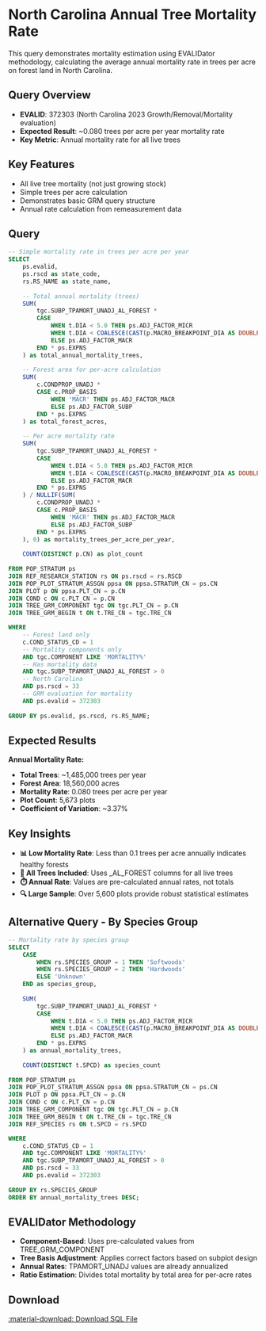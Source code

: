 # North Carolina Annual Tree Mortality Rate

This query demonstrates mortality estimation using EVALIDator methodology, calculating the average annual mortality rate in trees per acre on forest land in North Carolina.

## Query Overview

- **EVALID**: 372303 (North Carolina 2023 Growth/Removal/Mortality evaluation)
- **Expected Result**: ~0.080 trees per acre per year mortality rate
- **Key Metric**: Annual mortality rate for all live trees

## Key Features

- All live tree mortality (not just growing stock)
- Simple trees per acre calculation
- Demonstrates basic GRM query structure
- Annual rate calculation from remeasurement data

## Query

```sql
-- Simple mortality rate in trees per acre per year
SELECT 
    ps.evalid,
    ps.rscd as state_code,
    rs.RS_NAME as state_name,
    
    -- Total annual mortality (trees)
    SUM(
        tgc.SUBP_TPAMORT_UNADJ_AL_FOREST * 
        CASE 
            WHEN t.DIA < 5.0 THEN ps.ADJ_FACTOR_MICR
            WHEN t.DIA < COALESCE(CAST(p.MACRO_BREAKPOINT_DIA AS DOUBLE), 9999.0) THEN ps.ADJ_FACTOR_SUBP
            ELSE ps.ADJ_FACTOR_MACR
        END * ps.EXPNS
    ) as total_annual_mortality_trees,
    
    -- Forest area for per-acre calculation
    SUM(
        c.CONDPROP_UNADJ * 
        CASE c.PROP_BASIS 
            WHEN 'MACR' THEN ps.ADJ_FACTOR_MACR 
            ELSE ps.ADJ_FACTOR_SUBP 
        END * ps.EXPNS
    ) as total_forest_acres,
    
    -- Per acre mortality rate
    SUM(
        tgc.SUBP_TPAMORT_UNADJ_AL_FOREST * 
        CASE 
            WHEN t.DIA < 5.0 THEN ps.ADJ_FACTOR_MICR
            WHEN t.DIA < COALESCE(CAST(p.MACRO_BREAKPOINT_DIA AS DOUBLE), 9999.0) THEN ps.ADJ_FACTOR_SUBP
            ELSE ps.ADJ_FACTOR_MACR
        END * ps.EXPNS
    ) / NULLIF(SUM(
        c.CONDPROP_UNADJ * 
        CASE c.PROP_BASIS 
            WHEN 'MACR' THEN ps.ADJ_FACTOR_MACR 
            ELSE ps.ADJ_FACTOR_SUBP 
        END * ps.EXPNS
    ), 0) as mortality_trees_per_acre_per_year,
    
    COUNT(DISTINCT p.CN) as plot_count
    
FROM POP_STRATUM ps
JOIN REF_RESEARCH_STATION rs ON ps.rscd = rs.RSCD
JOIN POP_PLOT_STRATUM_ASSGN ppsa ON ppsa.STRATUM_CN = ps.CN
JOIN PLOT p ON ppsa.PLT_CN = p.CN
JOIN COND c ON c.PLT_CN = p.CN
JOIN TREE_GRM_COMPONENT tgc ON tgc.PLT_CN = p.CN
JOIN TREE_GRM_BEGIN t ON t.TRE_CN = tgc.TRE_CN

WHERE 
    -- Forest land only
    c.COND_STATUS_CD = 1
    -- Mortality components only
    AND tgc.COMPONENT LIKE 'MORTALITY%'
    -- Has mortality data
    AND tgc.SUBP_TPAMORT_UNADJ_AL_FOREST > 0
    -- North Carolina
    AND ps.rscd = 33
    -- GRM evaluation for mortality
    AND ps.evalid = 372303
    
GROUP BY ps.evalid, ps.rscd, rs.RS_NAME;
```

## Expected Results

**Annual Mortality Rate:**
- **Total Trees**: ~1,485,000 trees per year
- **Forest Area**: 18,560,000 acres
- **Mortality Rate**: 0.080 trees per acre per year
- **Plot Count**: 5,673 plots
- **Coefficient of Variation**: ~3.37%

## Key Insights

- **📊 Low Mortality Rate**: Less than 0.1 trees per acre annually indicates healthy forests
- **🌲 All Trees Included**: Uses _AL_FOREST columns for all live trees
- **⏱️ Annual Rate**: Values are pre-calculated annual rates, not totals
- **🔍 Large Sample**: Over 5,600 plots provide robust statistical estimates

## Alternative Query - By Species Group

```sql
-- Mortality rate by species group
SELECT 
    CASE 
        WHEN rs.SPECIES_GROUP = 1 THEN 'Softwoods'
        WHEN rs.SPECIES_GROUP = 2 THEN 'Hardwoods'
        ELSE 'Unknown'
    END as species_group,
    
    SUM(
        tgc.SUBP_TPAMORT_UNADJ_AL_FOREST * 
        CASE 
            WHEN t.DIA < 5.0 THEN ps.ADJ_FACTOR_MICR
            WHEN t.DIA < COALESCE(CAST(p.MACRO_BREAKPOINT_DIA AS DOUBLE), 9999.0) THEN ps.ADJ_FACTOR_SUBP
            ELSE ps.ADJ_FACTOR_MACR
        END * ps.EXPNS
    ) as annual_mortality_trees,
    
    COUNT(DISTINCT t.SPCD) as species_count
    
FROM POP_STRATUM ps
JOIN POP_PLOT_STRATUM_ASSGN ppsa ON ppsa.STRATUM_CN = ps.CN
JOIN PLOT p ON ppsa.PLT_CN = p.CN
JOIN COND c ON c.PLT_CN = p.CN
JOIN TREE_GRM_COMPONENT tgc ON tgc.PLT_CN = p.CN
JOIN TREE_GRM_BEGIN t ON t.TRE_CN = tgc.TRE_CN
JOIN REF_SPECIES rs ON t.SPCD = rs.SPCD

WHERE 
    c.COND_STATUS_CD = 1
    AND tgc.COMPONENT LIKE 'MORTALITY%'
    AND tgc.SUBP_TPAMORT_UNADJ_AL_FOREST > 0
    AND ps.rscd = 33
    AND ps.evalid = 372303
    
GROUP BY rs.SPECIES_GROUP
ORDER BY annual_mortality_trees DESC;
```

## EVALIDator Methodology

- **Component-Based**: Uses pre-calculated values from TREE_GRM_COMPONENT
- **Tree Basis Adjustment**: Applies correct factors based on subplot design
- **Annual Rates**: TPAMORT_UNADJ values are already annualized
- **Ratio Estimation**: Divides total mortality by total area for per-acre rates

## Download

<a href="north_carolina_mortality_trees_per_acre.sql" download class="md-button md-button--primary">
  :material-download: Download SQL File
</a>